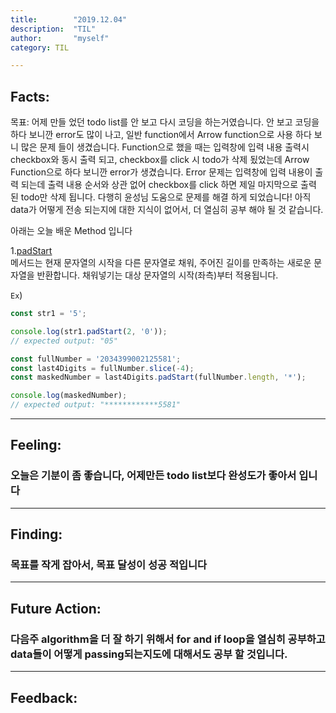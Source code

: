 ```yaml
---
title:        "2019.12.04"
description:  "TIL"
author:       "myself"
category: TIL

---
```


<h2><strong>Facts:</strong></h2> 
목표: 어제 만들 었던 todo list를 안 보고 다시 코딩을 하는거였습니다. 
안 보고 코딩을 하다 보니깐 error도 많이 나고, 일반 function에서 Arrow function으로 사용 하다 보니 많은 문제 들이 생겼습니다. 
Function으로 했을 때는 입력창에 입력 내용 출력시 checkbox와 동시 출력 되고, checkbox를 click 시 todo가 삭제 됬었는데 Arrow Function으로 하다 보니깐 error가 생겼습니다. Error 문제는 입력창에 입력 내용이 출력 되는데 출력 내용 순서와 상관 없어 checkbox를 click 하면 제일 마지막으로 출력 된 todo만 삭제 됩니다. 다행히 윤성님 도움으로 문제를 해결 하게 되었습니다!
아직 data가 어떻게 전송 되는지에 대한 지식이 없어서, 더 열심히 공부 해야 될 것 같습니다.

아래는 오늘 배운 Method 입니다 <br>

1.[padStart](https://developer.mozilla.org/ko/docs/Web/JavaScript/Reference/Global_Objects/String/padStart) <br>
메서드는 현재 문자열의 시작을 다른 문자열로 채워, 주어진 길이를 만족하는 새로운 문자열을 반환합니다. 채워넣기는 대상 문자열의 시작(좌측)부터 적용됩니다.

`Ex`)
```JavaScript
const str1 = '5';

console.log(str1.padStart(2, '0'));
// expected output: "05"

const fullNumber = '2034399002125581';
const last4Digits = fullNumber.slice(-4);
const maskedNumber = last4Digits.padStart(fullNumber.length, '*');

console.log(maskedNumber);
// expected output: "************5581"
```
---

<h2> Feeling:</h2>
<h3>오늘은 기분이 좀 좋습니다, 어제만든 todo list보다 완성도가 좋아서 입니다</h3>

---
<h2>Finding:</h2>
<h3>목표를 작게 잡아서, 목표 달성이 성공 적입니다</h3>

---
<h2>Future Action:</h2>
<h3>다음주 algorithm을 더 잘 하기 위해서 for and if loop을 열심히 공부하고 data들이 어떻게 passing되는지도에 대해서도 공부 할 것입니다. </h3>

---
<h2>Feedback:</h2>
<h3></h3>

